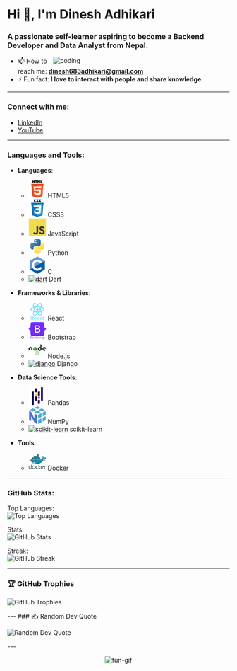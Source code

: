 # Hi 👋, I'm Dinesh Adhikari

### A passionate self-learner aspiring to become a Backend Developer and Data Analyst from Nepal.

<img align="right" alt="coding" width="400" src="https://i.pinimg.com/originals/81/17/8b/81178b47a8598f0c81c4799f2cdd4057.gif">

- 📫 How to reach me: **dinesh683adhikari@gmail.com**
- ⚡ Fun fact: **I love to interact with people and share knowledge.**

---

### Connect with me:

- [LinkedIn](https://www.linkedin.com/in/dinesh-adhikari16/)
- [YouTube](https://youtube.com/@learntoteach1)

---

### Languages and Tools:

- **Languages**:
  - <a href="https://www.w3.org/html/" target="_blank"><img src="https://raw.githubusercontent.com/devicons/devicon/master/icons/html5/html5-original-wordmark.svg" alt="html5" width="40" height="40"/></a> HTML5
  - <a href="https://www.w3schools.com/css/" target="_blank"><img src="https://raw.githubusercontent.com/devicons/devicon/master/icons/css3/css3-original-wordmark.svg" alt="css3" width="40" height="40"/></a> CSS3
  - <a href="https://developer.mozilla.org/en-US/docs/Web/JavaScript" target="_blank"><img src="https://raw.githubusercontent.com/devicons/devicon/master/icons/javascript/javascript-original.svg" alt="javascript" width="40" height="40"/></a> JavaScript
  - <a href="https://www.python.org" target="_blank"><img src="https://raw.githubusercontent.com/devicons/devicon/master/icons/python/python-original.svg" alt="python" width="40" height="40"/></a> Python
  - <a href="https://www.cprogramming.com/" target="_blank"><img src="https://raw.githubusercontent.com/devicons/devicon/master/icons/c/c-original.svg" alt="c" width="40" height="40"/></a> C
  - <a href="https://dart.dev" target="_blank"><img src="https://www.vectorlogo.zone/logos/dartlang/dartlang-icon.svg" alt="dart" width="40" height="40"/></a> Dart

- **Frameworks & Libraries**:
  - <a href="https://reactjs.org/" target="_blank"><img src="https://raw.githubusercontent.com/devicons/devicon/master/icons/react/react-original-wordmark.svg" alt="react" width="40" height="40"/></a> React
  - <a href="https://getbootstrap.com" target="_blank"><img src="https://raw.githubusercontent.com/devicons/devicon/master/icons/bootstrap/bootstrap-plain-wordmark.svg" alt="bootstrap" width="40" height="40"/></a> Bootstrap
  - <a href="https://nodejs.org" target="_blank"><img src="https://raw.githubusercontent.com/devicons/devicon/master/icons/nodejs/nodejs-original-wordmark.svg" alt="nodejs" width="40" height="40"/></a> Node.js
  - <a href="https://www.djangoproject.com/" target="_blank"><img src="[https://raw.githubusercontent.com/devicons/devicon/master/icons/django/django-original.svg](https://th.bing.com/th/id/OIP.e6_fw-AVgzPZiUzNcGo2fwHaFj?rs=1&pid=ImgDetMain)" alt="django" width="40" height="40"/></a> Django

- **Data Science Tools**:
  - <a href="https://pandas.pydata.org/" target="_blank"><img src="https://raw.githubusercontent.com/devicons/devicon/master/icons/pandas/pandas-original.svg" alt="pandas" width="40" height="40"/></a> Pandas
  - <a href="https://numpy.org/" target="_blank"><img src="https://raw.githubusercontent.com/devicons/devicon/master/icons/numpy/numpy-original.svg" alt="numpy" width="40" height="40"/></a> NumPy
  - <a href="https://scikit-learn.org/" target="_blank"><img src="[https://raw.githubusercontent.com/devicons/devicon/master/icons/scikit-learn/scikit-learn-original.svg](https://th.bing.com/th/id/OIP.Y1v40c2VuuMzkIDmmi50WwHaE7?rs=1&pid=ImgDetMain)" alt="scikit-learn" width="40" height="40"/></a> scikit-learn

- **Tools**:
  - <a href="https://www.docker.com/" target="_blank"><img src="https://raw.githubusercontent.com/devicons/devicon/master/icons/docker/docker-original-wordmark.svg" alt="docker" width="40" height="40"/></a> Docker

---

### GitHub Stats:

 Top Languages:  
  ![Top Languages](https://github-readme-stats.vercel.app/api/top-langs?username=dinesh16adh&show_icons=true&locale=en&layout=compact)

 Stats:  
  ![GitHub Stats](https://github-readme-stats.vercel.app/api?username=dinesh16adh&show_icons=true&locale=en)

  Streak:  
  ![GitHub Streak](https://github-readme-streak-stats.herokuapp.com/?user=dinesh16adh&)

---

### 🏆 GitHub Trophies

<p>
  <img src="https://github-profile-trophy.vercel.app/?username=dinesh16adh&theme=onedark&column=7" alt="GitHub Trophies" />
</p>
---
### ✍️ Random Dev Quote

<p>
  <img src="https://quotes-github-readme.vercel.app/api?type=horizontal&theme=dark" alt="Random Dev Quote" />
</p>
---

<p align="center">
  <img src="https://media.giphy.com/media/Xz9Dh4DmjXtM3n9rD7/giphy.gif" alt="fun-gif" width="400" />
</p>
